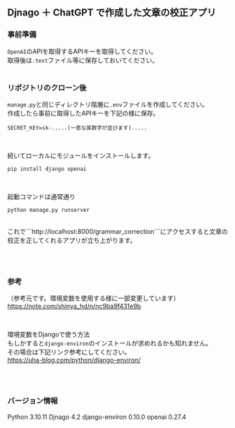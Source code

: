 ## Djnago ＋ ChatGPT で作成した文章の校正アプリ
### 事前準備
```OpenAI```のAPIを取得するAPIキーを取得してください。<br>
取得後は```.text```ファイル等に保存しておいてください。<br>
<br>

### リポジトリのクローン後
```manage.py```と同じディレクトリ階層に```.env```ファイルを作成してください。<br>
作成したら事前に取得したAPIキーを下記の様に保存。<br>
```
SECRET_KEY=sk-.....(一意な英数字が並びます).....
```
<br>

続いてローカルにモジュールをインストールします。

```
pip install django openai
```
<br>

起動コマンドは通常通り
```
python manage.py runserver
```

<br>
これで```http://localhost:8000/grammar_correction```にアクセスすると文章の校正を正してくれるアプリが立ち上がります。

<br><br>

### 参考
（参考元です。環境変数を使用する様に一部変更しています）<br>
https://note.com/shinya_hd/n/nc9ba9f431e9b

<br>

環境変数をDjangoで使う方法<br>
もしかすると```django-environ```のインストールが求めれるかも知れません。<br>
その場合は下記リンク参考にしてください。<br>
https://uha-blog.com/python/django-environ/

<br><br>

### バージョン情報
Python 3.10.11
Djnago 4.2
django-environ 0.10.0
openai 0.27.4
